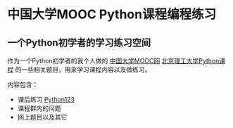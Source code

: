 # 中国大学MOOC Python课程编程练习

## 一个Python初学者的学习练习空间

作为一个Python初学者的我个人做的 [中国大学MOOC网][MOOC] [北京理工大学Python课程][course_1] 的一些相关题目，用来学习课程内容以及做练习。

内容包含：
- 课后练习 [Python123][Python123]
- 课程群内的问题
- 网上题目以及其它

[MOOC]: <https://www.icourse163.org/>
[course_1]: <https://www.icourse163.org/course/BIT-268001>
[Python123]: https://python123.io/
